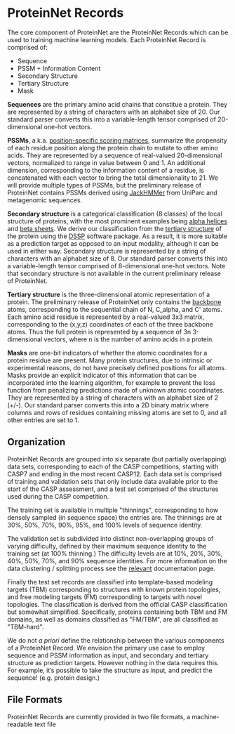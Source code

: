 # ProteinNet Records
The core component of ProteinNet are the ProteinNet Records which can be used to training machine learning models. Each ProteinNet Record is comprised of:

* Sequence
* PSSM + Information Content
* Secondary Structure
* Tertiary Structure
* Mask

**Sequences** are the primary amino acid chains that constitue a protein. They are represented by a string of characters with an alphabet size of 20. Our standard parser converts this into a variable-length tensor comprised of 20-dimensional one-hot vectors.

**PSSMs**, a.k.a. [position-specific scoring matrices](https://en.wikipedia.org/wiki/Position_weight_matrix), summarize the propensity of each residue position along the protein chain to mutate to other amino acids. They are represented by a sequence of real-valued 20-dimensional vectors, normalized to range in value between 0 and 1. An additional dimension, corresponding to the information content of a residue, is concatenated with each vector to bring the total dimensionality to 21. We will provide multiple types of PSSMs, but the preliminary release of ProteinNet contains PSSMs derived using [JackHMMer](http://hmmer.org) from UniParc and metagenomic sequences.

**Secondary structure** is a categorical classification (8 classes) of the local structure of proteins, with the most prominent examples being [alpha helices](https://en.wikipedia.org/wiki/Alpha_helix) and [beta sheets](https://en.wikipedia.org/wiki/Beta_sheet). We derive our classification from the [tertiary structure](https://en.wikipedia.org/wiki/Protein_tertiary_structure) of the protein using the [DSSP](http://swift.cmbi.ru.nl/gv/dssp/) software package. As a result, it is more suitable as a prediction target as opposed to an input modality, although it can be used in either way. Secondary structure is represented by a string of characters with an alphabet size of 8. Our standard parser converts this into a variable-length tensor comprised of 8-dimensional one-hot vectors. Note that secondary structure is not available in the current preliminary release of ProteinNet.

**Tertiary structure** is the three-dimensional atomic representation of a protein. The preliminary release of ProteinNet only contains the [backbone](https://en.wikipedia.org/wiki/Backbone_chain) atoms, corresponding to the sequential chain of N, C_alpha, and C' atoms. Each amino acid residue is represented by a real-valued 3x3 matrix, corresponding to the (x,y,z) coordinates of each of the three backbone atoms. Thus the full protein is represented by a sequence of 3n 3-dimensional vectors, where n is the number of amino acids in a protein.

**Masks** are one-bit indicators of whether the atomic coordinates for a protein residue are present. Many protein structures, due to intrinsic or experimental reasons, do not have precisely defined positions for all atoms. Masks provide an explicit indicator of this information that can be incorporated into the learning algorithm, for example to prevent the loss function from penalizing predictions made of unknown atomic coordinates. They are represented by a string of characters with an alphabet size of 2 (+/-). Our standard parser converts this into a 2D binary matrix where columns and rows of residues containing missing atoms are set to 0, and all other entries are set to 1.

## Organization

ProteinNet Records are grouped into six separate (but partially overlapping) data sets, corresponding to each of the CASP competitions, starting with CASP7 and ending in the most recent CASP12. Each data set is comprised of training and validation sets that only include data available prior to the start of the CASP assessment, and a test set comprised of the structures used during the CASP competition. 

The training set is available in multiple "thinnings", corresponding to how densely sampled (in sequence space) the entries are. The thinnings are at 30%, 50%, 70%, 90%, 95%, and 100% levels of sequence identity.

The validation set is subdivided into distinct non-overlapping groups of varying difficulty, defined by their maximum sequence identity to the training set (at 100% thinning.) The difficulty levels are at 10%, 20%, 30%, 40%, 50%, 70%, and 90% sequence identities. For more information on the data clustering / splitting process see the [relevant](splitting_methodology.md) documentation page.

Finally the test set records are classified into template-based modeling targets (TBM) corresponding to structures with known protein topologies, and free modeling targets (FM) corresponding to targets with novel topologies. The classification is derived from the official CASP classification but somewhat simplified. Specifically, proteins containing both TBM and FM domains, as well as domains classified as "FM/TBM", are all classified as "TBM-hard".

We do not _a priori_ define the relationship between the various components of a ProteinNet Record. We envision the primary use case to employ sequence and PSSM information as input, and secondary and tertiary structure as prediction targets. However nothing in the data requires this. For example, it’s possible to take the structure as input, and predict the sequence! (e.g. protein design.)

## File Formats

ProteinNet Records are currently provided in two file formats, a machine-readable text file 
